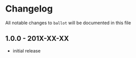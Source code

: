 # Changelog

All notable changes to `ballot` will be documented in this file

## 1.0.0 - 201X-XX-XX

- initial release
